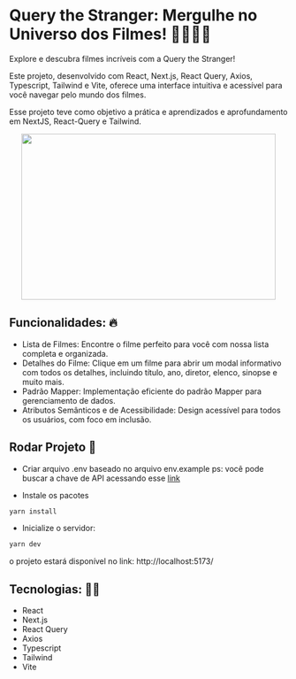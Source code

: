 # Query the Stranger: Mergulhe no Universo dos Filmes! 🧟‍♂️🧟‍♀️

Explore e descubra filmes incríveis com a Query the Stranger!

Este projeto, desenvolvido com React, Next.js, React Query, Axios, Typescript, Tailwind e Vite, oferece uma interface intuitiva e acessível para você navegar pelo mundo dos filmes.

Esse projeto teve como objetivo a prática e aprendizados e aprofundamento em NextJS, React-Query e Tailwind.

<p align="center">
  <img width="460" height="300" src="https://github.com/CleytonRR/query-the-stranger/assets/15960777/6da42ffa-58dd-4ec6-9b1e-535b0ccb1f78">
</p>

## Funcionalidades: 🔥

- Lista de Filmes: Encontre o filme perfeito para você com nossa lista completa e organizada.
- Detalhes do Filme: Clique em um filme para abrir um modal informativo com todos os detalhes, incluindo título, ano, diretor, elenco, sinopse e muito mais.
- Padrão Mapper: Implementação eficiente do padrão Mapper para gerenciamento de dados.
- Atributos Semânticos e de Acessibilidade: Design acessível para todos os usuários, com foco em inclusão.

## Rodar Projeto 🚀

- Criar arquivo .env baseado no arquivo env.example
ps: você pode buscar a chave de API acessando esse [link](https://www.omdbapi.com/)

- Instale os pacotes
```bash
yarn install
```

- Inicialize o servidor:
```bash
yarn dev
```

o projeto estará disponível no link: http://localhost:5173/

## Tecnologias: 🧑‍💻

- React
- Next.js
- React Query
- Axios
- Typescript
- Tailwind
- Vite
